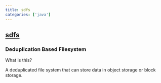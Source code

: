 ```yaml
---
title: sdfs
categories: ['java']
---
```

## [sdfs](https://github.com/opendedup/sdfs)

### Deduplication Based Filesystem

What is this?

  A deduplicated file system that can store data in object storage or block storage.
